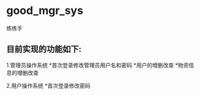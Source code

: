 # good_mgr_sys
练练手
## 目前实现的功能如下:
1.管理员操作系统
	*首次登录修改管理员用户名和密码
	*用户的增删改查
	*物资信息的增删改查

2.用户操作系统
	*首次登录修改密码

